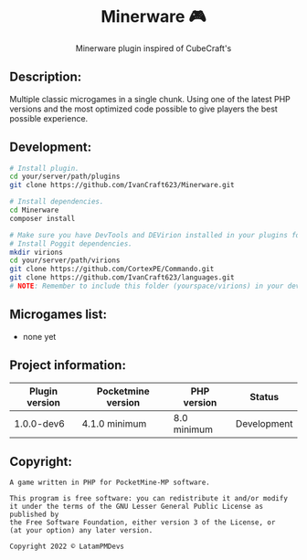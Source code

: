 <div align="center">
  <h1>Minerware 🎮</h1>
  <p>Minerware plugin inspired of CubeCraft's</p>
</div>

## Description:
Multiple classic microgames in a single chunk. Using one of the latest PHP versions and the most optimized code possible to give players the best possible experience.

## Development:
```bash
# Install plugin.
cd your/server/path/plugins
git clone https://github.com/IvanCraft623/Minerware.git

# Install dependencies.
cd Minerware
composer install

# Make sure you have DevTools and DEVirion installed in your plugins folder.
# Install Poggit dependencies.
mkdir virions
cd your/server/path/virions
git clone https://github.com/CortexPE/Commando.git
git clone https://github.com/IvanCraft623/languages.git
# NOTE: Remember to include this folder (yourspace/virions) in your development workspace if possible.
```
## Microgames list:
- none yet

## Project information:
| Plugin version | Pocketmine version | PHP version | Status |
|---|---|---|---|
| 1.0.0-dev6 | 4.1.0 minimum | 8.0 minimum | Development |

## Copyright:
```
A game written in PHP for PocketMine-MP software.

This program is free software: you can redistribute it and/or modify
it under the terms of the GNU Lesser General Public License as published by
the Free Software Foundation, either version 3 of the License, or
(at your option) any later version.

Copyright 2022 © LatamPMDevs
```
